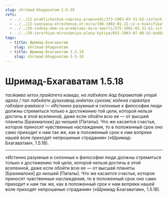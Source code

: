 ```yaml
---
slug: shrimad-bhagavatam-1-5-18
refs:
  - ../../21-prakticheskie-voprosy-propovedi/373-1983-03-31-b3-izvlech-naibolshuyu-vygodu-iz-durnoj-sdelki.md
  - ../../22-sannyasa-otrechenie-ot-mira/398-1983-01-22-c2-o-kvalifikatsii-dlya-prinyatiya-sannyasy.md
  - ../../35-rodnoy-dom-za-predelami-mira-smerti/575-1982-01-21-b1-istinnaya-umirotvorennost-za-predelami-materialnoj-dvojstvennosti.md
  - ../../39-ierarhiya-mirozdaniya-plany-bytiya/652-1983-07-08-b2-budda-shankara-ramanudzha-i-shri-chajtanya-ob-izmereniyah-duhovnogo-bytiya.md
tags:
  - title: Шримад-Бхагаватам
    slug: shrimad-bhagavatam
  - title: Шримад-Бхагаватам 1.5.18
    slug: shrimad-bhagavatam-1-5-18
---
```


# Шримад-Бхагаватам 1.5.18

*тасйаива хетох̣ прайатета ковидо, на лабхйате йад бхрамата̄м упарй адхах̣ / тал лабхйате дух̣кхавад анйатах̣ сукхам̇, ка̄лена сарватра габхӣра-рам̇хаса̄* — «Истинно разумные и склонные к философии люди должны стремиться только к достижению той цели, которой нельзя достичь в этой вселенной, даже если обойти всю ее — от высшей планеты [Брахмалоки] до низшей [Паталы]. Что же касается счастья, которое приносят чувственные наслаждения, то в положенный срок оно само приходит к нам так же, как в положенный срок к нам вопреки нашей воле приходят непрошеные страдания» («Шримад-Бхагаватам», 1.5.18).

---

«Истинно разумные и склонные к философии люди должны стремиться только к достижению той цели, которой нельзя достичь в этой вселенной, даже если обойти всю ее — от высшей планеты [Брахмалоки] до низшей [Паталы]. Что же касается счастья, которое приносят чувственные наслаждения, то в положенный срок оно само приходит к нам так же, как в положенный срок к нам вопреки нашей воле приходят непрошеные страдания» («Шримад-Бхагаватам», 1.5.18).
